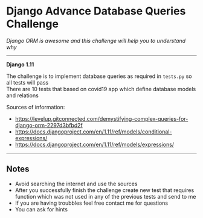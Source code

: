 # Django Advance Database Queries Challenge

_Django ORM is awesome and this challenge will help you to understand why_

---   

**Django 1.11**

The challenge is to implement database queries as required in ``tests.py`` so all tests will pass   
There are 10 tests that based on covid19 app which define database models and relations    

Sources of information:
* https://levelup.gitconnected.com/demystifying-complex-queries-for-django-orm-2297d3bfbd2f
* https://docs.djangoproject.com/en/1.11/ref/models/conditional-expressions/
* https://docs.djangoproject.com/en/1.11/ref/models/expressions/

---   
## Notes
* Avoid searching the internet and use the sources    
* After you successfully finish the challenge create new test that requires function which was not used in any of the previous tests and send to me
* If you are having troubbles feel free contact me for questions
* You can ask for hints  
